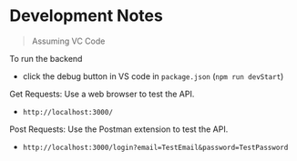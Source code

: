 # Development Notes
> Assuming VC Code

To run the backend
- click the debug button in VS code in `package.json` (`npm run devStart`)

Get Requests: Use a web browser to test the API.
- `http://localhost:3000/` 

Post Requests: Use the Postman extension to test the API.
- `http://localhost:3000/login?email=TestEmail&password=TestPassword` 
